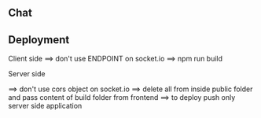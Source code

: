 ## Chat
## Deployment

 Client side 
 ==> don't use ENDPOINT  on socket.io
 ==> npm run build
 
Server side

==> don't use cors object on socket.io 
==> delete all from inside public folder and pass content of build folder from frontend
==> to deploy push only server side application
